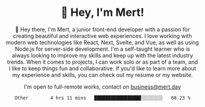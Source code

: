 <div align="center">

<h1 align="center">👋 Hey, I'm Mert! </h1>
  
<p>
  
 🎉 Hey there, I'm Mert, a junior front-end developer with a passion for creating beautiful and interactive web experiences. I love working with modern web technologies like React, Next, Svelte, and Vue, as well as using Node.js for server-side development. I'm a self-taught learner who is always looking to improve my skills and keep up with the latest industry trends. When it comes to projects, I can work solo or as part of a team, and I like to keep things fun and collaborative. If you'd like to learn more about my experience and skills, you can check out my resume or my website.

</p>
   
<p align="center">

  I'm open to full-remote works, contact on [business@mert.day](mailto:business@mert.day) 
 
 </p>
   

  
<!--START_SECTION:waka-->

```text
Other        4 hrs 11 mins   █████████████████░░░░░░░░   68.23 %
```

<!--END_SECTION:waka-->
